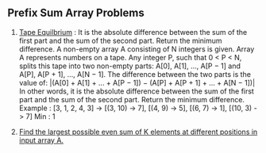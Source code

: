 ## Prefix Sum Array Problems

1. [Tape Equilbrium](ATapeEquilbrium.java) : 
It is the absolute difference between the sum of the first part and the sum of the second part. Return the minimum difference.
A non-empty array A consisting of N integers is given. Array A represents numbers on a tape.
Any integer P, such that 0 < P < N, splits this tape into two non-empty parts: A[0], A[1], ..., A[P − 1] and A[P], A[P + 1], ..., A[N − 1].
The difference between the two parts is the value of: |(A[0] + A[1] + ... + A[P − 1]) − (A[P] + A[P + 1] + ... + A[N − 1])|
In other words, it is the absolute difference between the sum of the first part and the sum of the second part.
Return the minimum difference.
Example : [3, 1, 2, 4, 3] -> [(3, 10) -> 7], [(4, 9) -> 5], [(6, 7) -> 1], [(10, 3) -> 7] Min : 1

1. [Find the largest possible even sum of K elements at different positions in input array A.](BFindMaxEvenSum.java)


